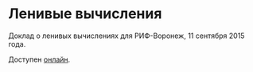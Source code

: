 # Ленивые вычисления

Доклад о ленивых вычислениях для РИФ-Воронеж, 11 сентября 2015 года.

Доступен [онлайн](http://denisshevchenko.github.io/rif2015lazy/).

